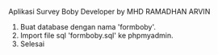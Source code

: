 Aplikasi Survey Boby
Developer by MHD RAMADHAN ARVIN
1. Buat database dengan nama 'formboby'.
2. Import file sql 'formboby.sql' ke phpmyadmin.
3. Selesai